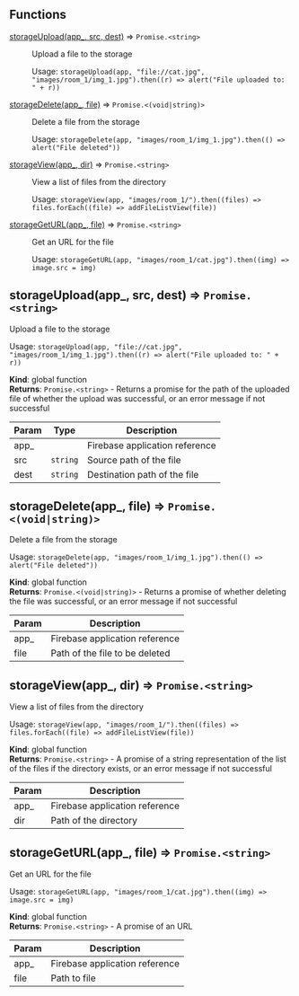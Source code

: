## Functions

<dl>
<dt><a href="#storageUpload">storageUpload(app_, src, dest)</a> ⇒ <code>Promise.&lt;string&gt;</code></dt>
<dd><p>Upload a file to the storage</p>
<p>Usage: <code>storageUpload(app, &quot;file://cat.jpg&quot;, &quot;images/room_1/img_1.jpg&quot;).then((r) =&gt; alert(&quot;File uploaded to: &quot; + r))</code></p>
</dd>
<dt><a href="#storageDelete">storageDelete(app_, file)</a> ⇒ <code>Promise.&lt;(void|string)&gt;</code></dt>
<dd><p>Delete a file from the storage</p>
<p>Usage: <code>storageDelete(app, &quot;images/room_1/img_1.jpg&quot;).then(() =&gt; alert(&quot;File deleted&quot;))</code></p>
</dd>
<dt><a href="#storageView">storageView(app_, dir)</a> ⇒ <code>Promise.&lt;string&gt;</code></dt>
<dd><p>View a list of files from the directory</p>
<p>Usage: <code>storageView(app, &quot;images/room_1/&quot;).then((files) =&gt; files.forEach((file) =&gt; addFileListView(file))</code></p>
</dd>
<dt><a href="#storageGetURL">storageGetURL(app_, file)</a> ⇒ <code>Promise.&lt;string&gt;</code></dt>
<dd><p>Get an URL for the file</p>
<p>Usage: <code>storageGetURL(app, &quot;images/room_1/cat.jpg&quot;).then((img) =&gt; image.src = img)</code></p>
</dd>
</dl>

<a name="storageUpload"></a>

## storageUpload(app_, src, dest) ⇒ <code>Promise.&lt;string&gt;</code>
Upload a file to the storage

Usage: `storageUpload(app, "file://cat.jpg", "images/room_1/img_1.jpg").then((r) => alert("File uploaded to: " + r))`

**Kind**: global function  
**Returns**: <code>Promise.&lt;string&gt;</code> - Returns a promise for the path of the uploaded file of whether the upload was successful,
or an error message if not successful  

| Param | Type | Description |
| --- | --- | --- |
| app_ |  | Firebase application reference |
| src | <code>string</code> | Source path of the file |
| dest | <code>string</code> | Destination path of the file |

<a name="storageDelete"></a>

## storageDelete(app_, file) ⇒ <code>Promise.&lt;(void\|string)&gt;</code>
Delete a file from the storage

Usage: `storageDelete(app, "images/room_1/img_1.jpg").then(() => alert("File deleted"))`

**Kind**: global function  
**Returns**: <code>Promise.&lt;(void\|string)&gt;</code> - Returns a promise of whether deleting the file was successful,
or an error message if not successful  

| Param | Description |
| --- | --- |
| app_ | Firebase application reference |
| file | Path of the file to be deleted |

<a name="storageView"></a>

## storageView(app_, dir) ⇒ <code>Promise.&lt;string&gt;</code>
View a list of files from the directory

Usage: `storageView(app, "images/room_1/").then((files) => files.forEach((file) => addFileListView(file))`

**Kind**: global function  
**Returns**: <code>Promise.&lt;string&gt;</code> - A promise of a string representation of the list of the files if the directory exists,
or an error message if not successful  

| Param | Description |
| --- | --- |
| app_ | Firebase application reference |
| dir | Path of the directory |

<a name="storageGetURL"></a>

## storageGetURL(app_, file) ⇒ <code>Promise.&lt;string&gt;</code>
Get an URL for the file

Usage: `storageGetURL(app, "images/room_1/cat.jpg").then((img) => image.src = img)`

**Kind**: global function  
**Returns**: <code>Promise.&lt;string&gt;</code> - A promise of an URL  

| Param | Description |
| --- | --- |
| app_ | Firebase application reference |
| file | Path to file |

